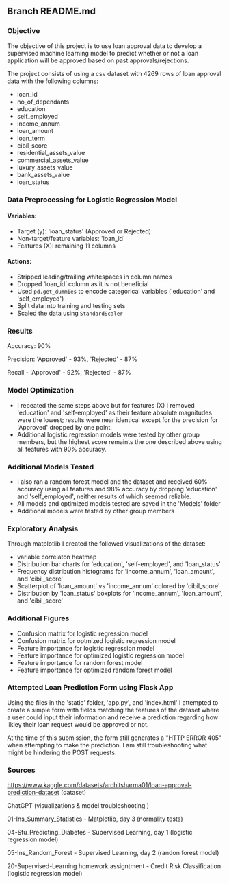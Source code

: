 ## Branch README.md 

### Objective

The objective of this project is to use loan approval data to develop a supervised machine learning model to predict whether or not a loan application will be approved based on past approvals/rejections. 

The project consists of using a csv dataset with 4269 rows of loan approval data with the following columns: 
- loan_id
- no_of_dependants
- education
- self_employed
- income_annum
- loan_amount
- loan_term
- cibil_score
- residential_assets_value
- commercial_assets_value
- luxury_assets_value
- bank_assets_value
- loan_status

### Data Preprocessing for Logistic Regression Model

#### Variables: 
- Target (y): 'loan_status' (Approved or Rejected)
- Non-target/feature variables: 'loan_id'
- Features (X): remaining 11 columns 

#### Actions: 
- Stripped leading/trailing whitespaces in column names
- Dropped ‘loan_id’ column as it is not beneficial 
- Used `pd.get_dummies` to encode categorical variables ('education' and 'self_employed')
- Split data into training and testing sets
- Scaled the data using `StandardScaler`

### Results 
Accuracy: 90%

Precision: 'Approved' - 93%, 'Rejected' - 87%

Recall - 'Approved' - 92%, 'Rejected' - 87%

### Model Optimization
- I repeated the same steps above but for features (X) I removed 'education' and 'self-employed' as their feature absolute magnitudes were the lowest; results were near identical except for the precision for 'Approved' dropped by one point. 
- Additional logistic regression models were tested by other group members, but the highest score remaints the one described above using all features with 90% accuracy. 

### Additional Models Tested
- I also ran a random forest model and the dataset and received 60% accuracy using all features and 98% accuracy by dropping 'education' and 'self_employed', neither results of which seemed reliable. 
- All models and optimized models tested are saved in the 'Models' folder
- Additional models were tested by other group members 

### Exploratory Analysis 
Through matplotlib I created the followed visualizations of the dataset: 
- variable correlaton heatmap
- Distribution bar charts for 'education', 'self-employed', and 'loan_status'
- Frequency distribution histograms for 'income_annum', 'loan_amount', and 'cibil_score'
- Scatterplot of 'loan_amount' vs 'income_annum' colored by 'cibil_score'
- Distribution by 'loan_status' boxplots for 'income_annum', 'loan_amount', and 'cibil_score'

### Additional Figures
- Confusion matrix for logistic regression model
- Confusion matrix for optmized logistic regression model
- Feature importance for logistic regression model
- Feature importance for optimized logistic regression model
- Feature importance for random forest model
- Feature importance for optimized random forest model

### Attempted Loan Prediction Form using Flask App
Using the files in the 'static' folder, 'app.py', and 'index.html' I attempted to create a simple form with fields matching the features of the dataset where a user could input their information and receive a prediction regarding how likley their loan request would be approved or not.

At the time of this submission, the form still generates a "HTTP ERROR 405" when attempting to make the prediction. I am still troubleshooting what might be hindering the POST requests. 

### Sources

https://www.kaggle.com/datasets/architsharma01/loan-approval-prediction-dataset (dataset)

ChatGPT (visualizations & model troubleshooting )

01-Ins_Summary_Statistics - Matplotlib, day 3 (normality tests)

04-Stu_Predicting_Diabetes - Supervised Learning, day 1 (logistic regression model)

05-Ins_Random_Forest - Supervised Learning, day 2 (randon forest model)

20-Supervised-Learning homework assigntment - Credit Risk Classification (logistic regression model)